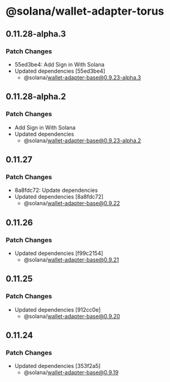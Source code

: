 # @solana/wallet-adapter-torus

## 0.11.28-alpha.3

### Patch Changes

-   55ed3be4: Add Sign in With Solana
-   Updated dependencies [55ed3be4]
    -   @solana/wallet-adapter-base@0.9.23-alpha.3

## 0.11.28-alpha.2

### Patch Changes

-   Add Sign in With Solana
-   Updated dependencies
    -   @solana/wallet-adapter-base@0.9.23-alpha.2

## 0.11.27

### Patch Changes

-   8a8fdc72: Update dependencies
-   Updated dependencies [8a8fdc72]
    -   @solana/wallet-adapter-base@0.9.22

## 0.11.26

### Patch Changes

-   Updated dependencies [f99c2154]
    -   @solana/wallet-adapter-base@0.9.21

## 0.11.25

### Patch Changes

-   Updated dependencies [912cc0e]
    -   @solana/wallet-adapter-base@0.9.20

## 0.11.24

### Patch Changes

-   Updated dependencies [353f2a5]
    -   @solana/wallet-adapter-base@0.9.19
